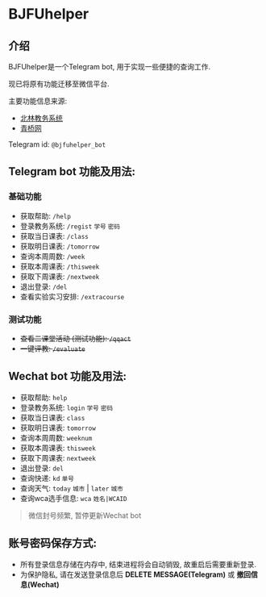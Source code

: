 # BJFUhelper

## 介绍

BJFUhelper是一个Telegram bot, 用于实现一些便捷的查询工作.

现已将原有功能迁移至微信平台.

主要功能信息来源:

- [北林教务系统](http://newjwxt.bjfu.edu.cn/)
- [青桥网](http://qq.bjfu.edu.cn/)

Telegram id: `@bjfuhelper_bot`

## Telegram bot 功能及用法:

### 基础功能

- 获取帮助: `/help`
- 登录教务系统: `/regist` `学号` `密码`
- 获取当日课表: `/class`
- 获取明日课表: `/tomorrow`
- 查询本周周数: `/week`
- 获取本周课表: `/thisweek`
- 获取下周课表: `/nextweek`
- 退出登录: `/del`
- 查看实验实习安排: `/extracourse`

### 测试功能

- ~~查看二课堂活动 (测试功能): `/qqact`~~
- ~~一键评教: `/evaluate`~~

## Wechat bot 功能及用法:

- 获取帮助: `help`
- 登录教务系统: `login` `学号` `密码`<br>
- 获取当日课表: `class`<br>
- 获取明日课表: `tomorrow`<br>
- 查询本周周数: `weeknum`<br>
- 获取本周课表: `thisweek`<br>
- 获取下周课表: `nextweek`<br>
- 退出登录: `del`<br>
- 查询快递: `kd` `单号`<br>
- 查询天气: `today` `城市` | `later` `城市`<br>
- 查询wca选手信息: `wca` `姓名|WCAID`<br>

> 微信封号频繁, 暂停更新Wechat bot

## 账号密码保存方式:

- 所有登录信息存储在内存中, 结束进程将会自动销毁, 故重启后需要重新登录.
- 为保护隐私, 请在发送登录信息后 **DELETE MESSAGE(Telegram)** 或 **撤回信息(Wechat)**